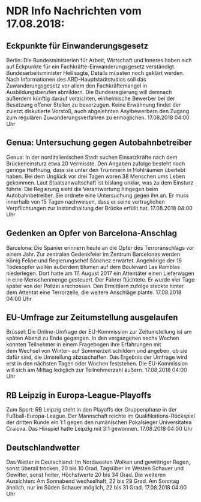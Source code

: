 # NDR Info Nachrichten vom 17.08.2018:


## Eckpunkte für Einwanderungsgesetz
Berlin: Die Bundesministerien für Arbeit, Wirtschaft und Inneres haben sich auf Eckpunkte für ein Fachkräfte-Einwanderungsgesetz verständigt. Bundesarbeitsminister Heil sagte, Details müssten noch geklärt werden. Nach Informationen des ARD-Hauptstadtstudios soll das Zuwanderungsgesetz vor allem den Fachkräftemangel in Ausbildungsberufen abmildern. Die Bundesregierung will demnach außerdem künftig darauf verzichten, einheimische Bewerber bei der Besetzung offener Stellen zu bevorzugen. Keine Erwähnung findet der zuletzt diskutierte Vorstoß, auch abgelehnten Asylbewerbern den Zugang zum regulären Zuwanderungsverfahren zu ermöglichen. 17.08.2018 04:00 Uhr 

## Genua: Untersuchung gegen Autobahnbetreiber
Genua: In der norditalienischen Stadt suchen Einsatzkräfte nach dem Brückeneinsturz etwa 20 Vermisste. Den Angaben zufolge besteht noch geringe Hoffnung, dass sie unter den Trümmern in Hohlräumen überlebt haben. Bei dem Unglück vor drei Tagen waren 38 Menschen ums Leben gekommen. Laut Staatsanwaltschaft ist bislang unklar, was zu dem Einsturz führte. Die Regierung sieht die Verantwortung hingegen beim Autobahnbetreiber. Sie ordnete eine Untersuchung gegen ihn an. Er muss innerhalb von 15 Tagen nachweisen, dass er seine vertraglichen Verpflichtungen zur Instandhaltung der Brücke erfüllt hat. 17.08.2018 04:00 Uhr 

## Gedenken an Opfer von Barcelona-Anschlag
Barcelona: Die Spanier erinnern heute an die Opfer des Terroranschlags vor einem Jahr. Zur zentralen Gedenkfeier im Zentrum Barcelonas werden König Felipe und Regierungschef Sánchez erwartet. Angehörige der 16 Todesopfer wollen außerdem Blumen auf dem Boulevard Las Ramblas niederlegen. Dort hatte am 17. August 2017 ein Attentäter einen Lieferwagen in eine Menschenmenge gesteuert. Der Fahrer flüchtete. Er wurde vier Tage später von der Polizei erschossen. Den Ermittlern zufolge steckte hinter dem Attentat eine Terrorzelle, die weitere Anschläge plante. 17.08.2018 04:00 Uhr 

## EU-Umfrage zur Zeitumstellung ausgelaufen
Brüssel: Die Online-Umfrage der EU-Kommission zur Zeitumstellung ist am späten Abend zu Ende gegangen. In den vergangenen sechs Wochen konnten Teilnehmer in einem Fragebogen ihre Erfahrungen mit dem Wechsel von Winter- auf Sommerzeit schildern und angeben, ob sie dafür sind, die Umstellung abzuschaffen. Das Ergebnis der Umfrage wird erst in den nächsten Tagen oder Wochen feststehen. Die EU-Kommission will sich am Mittag lediglich zur Teilnehmerzahl äußern. 17.08.2018 04:00 Uhr 

## RB Leipzig in Europa-League-Playoffs
Zum Sport:	RB Leipzig steht in den Playoffs der Gruppenphase in der Fußball-Europa-League. Der Mannschaft reichte im Qualifikations-Rückspiel der dritten Runde ein 1:1 gegen den rumänischen Pokalsieger Universitatea Craiova. Das Hinspiel hatte Leipzig mit 3:1 gewonnen. 17.08.2018 04:00 Uhr 

## Deutschlandwetter
Das Wetter in Deutschland: Im Nordwesten Wolken und gewittriger Regen, sonst überall trocken, 20 bis 10 Grad. Tagsüber im Westen Schauer und Gewitter, sonst heiter, Höchstwerte 20 bis 34 Grad. Die weiteren Aussichten: Am Sonnabend wechselhaft, 22 bis 29 Grad. Am Sonntag ähnlich, nur im Süden Schauer möglich, 22 bis 31 Grad. 17.08.2018 04:00 Uhr 
